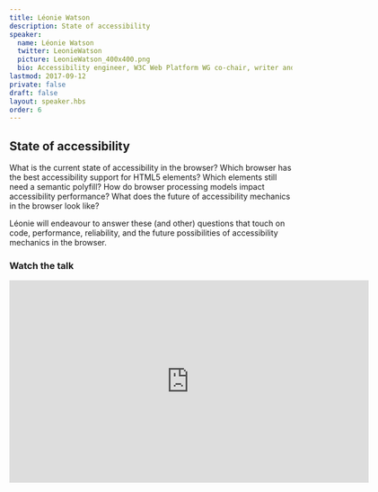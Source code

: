 ```yaml
---
title: Léonie Watson
description: State of accessibility
speaker:
  name: Léonie Watson
  twitter: LeonieWatson
  picture: LeonieWatson_400x400.png
  bio: Accessibility engineer, W3C Web Platform WG co-chair, writer and speaker, screen reader user, tequila drinker and crime fiction junkie.
lastmod: 2017-09-12
private: false
draft: false
layout: speaker.hbs
order: 6
---
```


## State of accessibility

What is the current state of accessibility in the browser? Which browser has the best accessibility support for HTML5 elements? Which elements still need a semantic polyfill? How do browser processing models impact accessibility performance? What does the future of accessibility mechanics in the browser look like?

Léonie will endeavour to answer these (and other) questions that touch on code, performance, reliability, and the future possibilities of accessibility mechanics in the browser.

### Watch the talk

<iframe src="https://player.vimeo.com/video/255238953" width="640" height="360" frameborder="0" allowfullscreen></iframe>
